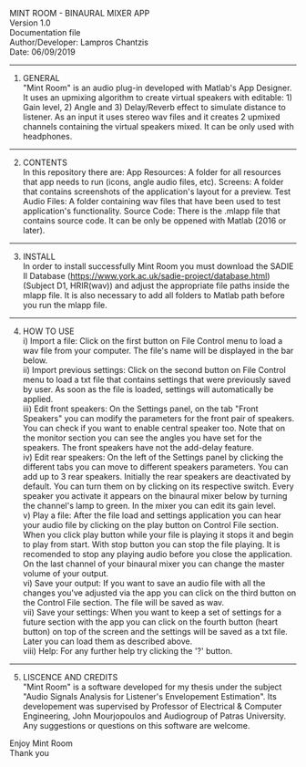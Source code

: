 MINT ROOM - BINAURAL MIXER APP<br/>
Version 1.0<br/>
Documentation file<br/>
Author/Developer: Lampros Chantzis<br/>
Date: 06/09/2019 

---------------------------------------------------------------------------------------------------------------------------------------
1. GENERAL<br/>
"Mint Room" is an audio plug-in developed with Matlab's App Designer. It uses an upmixing algorithm to create
virtual speakers with editable: 1) Gain level, 2) Angle and 3) Delay/Reverb effect to simulate distance to listener.
As an input it uses stereo wav files and it creates 2 upmixed channels containing the virtual speakers mixed. It can be only used
with headphones.

---------------------------------------------------------------------------------------------------------------------------------------
2. CONTENTS<br/>
In this repository there are: 
App Resources: A folder for all resources that app needs to run (icons, angle audio files, etc).
Screens: A folder that contains screenshots of the application's layout for a preview.
Test Audio Files: A folder containing wav files that have been used to test application's functionality.
Source Code: There is the .mlapp file that contains source code. It can be only be oppened with Matlab (2016 or later).

---------------------------------------------------------------------------------------------------------------------------------------
3. INSTALL<br/>
In order to install successfully Mint Room you must download the SADIE II Database (https://www.york.ac.uk/sadie-project/database.html)
(Subject D1, HRIR(wav)) and adjust the appropriate file paths inside the mlapp file. It is also necessary to add all folders to Matlab
path before you run the mlapp file.   

---------------------------------------------------------------------------------------------------------------------------------------
4. HOW TO USE<br/>
i) Import a file:
Click on the first button on File Control menu to load a wav file from your computer. The file's name will be displayed in the
bar below.<br/>
ii) Import previous settings:
Click on the second button on File Control menu to load a txt file that contains settings that were previously saved by user.
As soon as the file is loaded, settings will automatically be applied.<br/>
iii) Edit front speakers:
On the Settings panel, on the tab "Front Speakers" you can modify the parameters for the front pair of speakers. You can check
if you want to enable central speaker too. Note that on the monitor section you can see the angles you have set for the speakers.
The front speakers have not the add-delay feature.<br/>
iv) Edit rear speakers:
On the left of the Settings panel by clicking the different tabs you can move to different speakers parameters. You can add up
to 3 rear speakers. Initially the rear speakers are deactivated by default. You can turn them on by clicking on its respective
switch. Every speaker you activate it appears on the binaural mixer below by turning the channel's lamp to green. In the mixer 
you can edit its gain level.<br/>
v) Play a file:
After the file load and settings application you can hear your audio file by clicking on the play button on Control File section.
When you click play button while your file is playing it stops it and begin to play from start. With stop button you can stop the
file playing. It is recomended to stop any playing audio before you close the application. On the last channel of your binaural
mixer you can change the master volume of your output.<br/>
vi) Save your output:
If you want to save an audio file with all the changes you've adjusted via the app you can click on the third button on the Control
File section. The file will be saved as wav.<br/>
vii) Save your settings:
When you want to keep a set of settings for a future section with the app you can click on the fourth button (heart button) on top
of the screen and the settings will be saved as a txt file. Later you can load them as described above.<br/>
viii) Help:
For any further help try clicking the '?' button. 

---------------------------------------------------------------------------------------------------------------------------------------
5. LISCENCE AND CREDITS<br/>
"Mint Room" is a software developed for my thesis under the subject "Audio Signals Analysis for Listener's Envelopement 
Estimation". Its developement was supervised by Professor of Electrical & Computer Engineering, John Mourjopoulos and
Audiogroup of Patras University. Any suggestions or questions on this software are welcome.

Enjoy Mint Room<br/>
Thank you